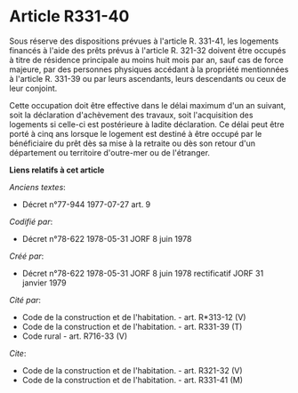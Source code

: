 # Article R331-40

Sous réserve des dispositions prévues à l'article R. 331-41, les logements financés à l'aide des prêts prévus à l'article R.
321-32 doivent être occupés à titre de résidence principale au moins huit mois par an, sauf cas de force majeure, par des
personnes physiques accédant à la propriété mentionnées à l'article R. 331-39 ou par leurs ascendants, leurs descendants ou
ceux de leur conjoint.

Cette occupation doit être effective dans le délai maximum d'un an suivant, soit la déclaration d'achèvement des travaux,
soit l'acquisition des logements si celle-ci est postérieure à ladite déclaration. Ce délai peut être porté à cinq ans
lorsque le logement est destiné à être occupé par le bénéficiaire du prêt dès sa mise à la retraite ou dès son retour d'un
département ou territoire d'outre-mer ou de l'étranger.

**Liens relatifs à cet article**

_Anciens textes_:

  - Décret n°77-944 1977-07-27 art. 9

_Codifié par_:

  - Décret n°78-622 1978-05-31 JORF 8 juin 1978

_Créé par_:

  - Décret n°78-622 1978-05-31 JORF 8 juin 1978 rectificatif JORF 31 janvier 1979

_Cité par_:

  - Code de la construction et de l'habitation. - art. R*313-12 (V)
  - Code de la construction et de l'habitation. - art. R331-39 (T)
  - Code rural - art. R716-33 (V)

_Cite_:

  - Code de la construction et de l'habitation. - art. R321-32 (V)
  - Code de la construction et de l'habitation. - art. R331-41 (M)
